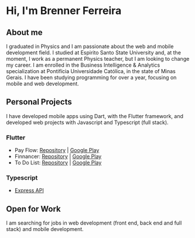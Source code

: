 # Hi, I'm Brenner Ferreira
## About me
I graduated in Physics and I am passionate about the web and mobile development field. I studied at Espirito Santo State University and, at the moment, I work as a permanent Physics teacher, but I am looking to change my career. I am enrolled in the Business Intelligence & Analytics specialization at Pontifícia Universidade Católica, in the state of Minas Gerais. I have been studying programming for over a year, focusing on mobile and web development.

## Personal Projects
I have developed mobile apps using Dart, with the Flutter framework, and developed web projects with Javascript and Typescript (full stack).

### Flutter
- Pay Flow: [Repository](https://github.com/BrennerFerreira/pay_flow) | [Google Play](https://play.google.com/store/apps/details?id=com.brennerferreira.boleto_organizer.prod)
- Finnancer: [Repository](https://github.com/BrennerFerreira/personal_expenses_app) | [Google Play](https://play.google.com/store/apps/details?id=com.brennerferreira.personal_expenses)
- To Do List: [Repository](https://github.com/BrennerFerreira/to_do_list_app_flutter) | [Google Play](https://play.google.com/store/apps/details?id=com.brennerferreira.to_do_list)

### Typescript
- [Express API](https://github.com/BrennerFerreira/typescript_express_api)

## Open for Work
I am searching for jobs in web development (front end, back end and full stack) and mobile development.

